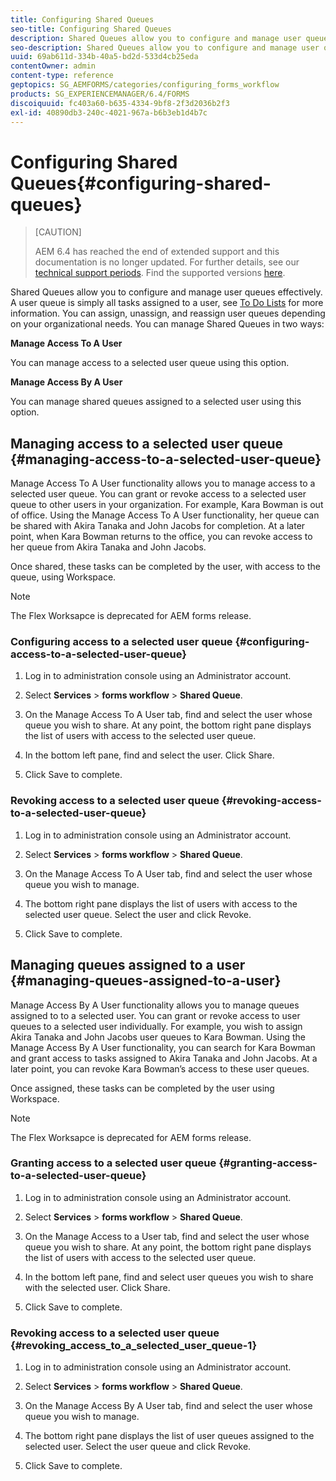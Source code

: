 ```yaml
---
title: Configuring Shared Queues
seo-title: Configuring Shared Queues
description: Shared Queues allow you to configure and manage user queues effectively. Learn how to configure shared queues.
seo-description: Shared Queues allow you to configure and manage user queues effectively. Learn how to configure shared queues.
uuid: 69ab611d-334b-40a5-bd2d-533d4cb25eda
contentOwner: admin
content-type: reference
geptopics: SG_AEMFORMS/categories/configuring_forms_workflow
products: SG_EXPERIENCEMANAGER/6.4/FORMS
discoiquuid: fc403a60-b635-4334-9bf8-2f3d2036b2f3
exl-id: 40890db3-240c-4021-967a-b6b3eb1d4b7c
---
```

# Configuring Shared Queues{#configuring-shared-queues}

>[CAUTION]
>
>AEM 6.4 has reached the end of extended support and this documentation is no longer updated. For further details, see our [technical support periods](https://helpx.adobe.com/support/programs/eol-matrix.html). Find the supported versions [here](https://experienceleague.adobe.com/docs/).

Shared Queues allow you to configure and manage user queues effectively. A user queue is simply all tasks assigned to a user, see [To Do Lists](https://help.adobe.com/en_US/livecycle/11.0/WorkspaceHelp/WS92d06802c76abadb-2b6ab502126beb6ba2f-7ffc.2.html) for more information. You can assign, unassign, and reassign user queues depending on your organizational needs. You can manage Shared Queues in two ways:

**Manage Access To A User**

You can manage access to a selected user queue using this option.

**Manage Access By A User**

You can manage shared queues assigned to a selected user using this option.

## Managing access to a selected user queue {#managing-access-to-a-selected-user-queue}

Manage Access To A User functionality allows you to manage access to a selected user queue. You can grant or revoke access to a selected user queue to other users in your organization. For example, Kara Bowman is out of office. Using the Manage Access To A User functionality, her queue can be shared with Akira Tanaka and John Jacobs for completion. At a later point, when Kara Bowman returns to the office, you can revoke access to her queue from Akira Tanaka and John Jacobs.

Once shared, these tasks can be completed by the user, with access to the queue, using Workspace.

>[!NOTE]
>
>The Flex Worksapce is deprecated for AEM forms release.

### Configuring access to a selected user queue {#configuring-access-to-a-selected-user-queue}

1. Log in to administration console using an Administrator account.
1. Select **Services** &gt; **forms workflow** &gt; **Shared Queue**.

1. On the Manage Access To A User tab, find and select the user whose queue you wish to share. At any point, the bottom right pane displays the list of users with access to the selected user queue.
1. In the bottom left pane, find and select the user. Click Share.
1. Click Save to complete.

### Revoking access to a selected user queue {#revoking-access-to-a-selected-user-queue}

1. Log in to administration console using an Administrator account.
1. Select **Services** &gt; **forms workflow** &gt; **Shared Queue**.

1. On the Manage Access To A User tab, find and select the user whose queue you wish to manage.
1. The bottom right pane displays the list of users with access to the selected user queue. Select the user and click Revoke.
1. Click Save to complete.

## Managing queues assigned to a user {#managing-queues-assigned-to-a-user}

Manage Access By A User functionality allows you to manage queues assigned to to a selected user. You can grant or revoke access to user queues to a selected user individually. For example, you wish to assign Akira Tanaka and John Jacobs user queues to Kara Bowman. Using the Manage Access By A User functionality, you can search for Kara Bowman and grant access to tasks assigned to Akira Tanaka and John Jacobs. At a later point, you can revoke Kara Bowman’s access to these user queues.

Once assigned, these tasks can be completed by the user using Workspace.

>[!NOTE]
>
>The Flex Worksapce is deprecated for AEM forms release.

### Granting access to a selected user queue {#granting-access-to-a-selected-user-queue}

1. Log in to administration console using an Administrator account.
1. Select **Services** &gt; **forms workflow** &gt; **Shared Queue**.

1. On the Manage Access to a User tab, find and select the user whose queue you wish to share. At any point, the bottom right pane displays the list of users with access to the selected user queue.
1. In the bottom left pane, find and select user queues you wish to share with the selected user. Click Share.
1. Click Save to complete.

### Revoking access to a selected user queue {#revoking_access_to_a_selected_user_queue-1}

1. Log in to administration console using an Administrator account.
1. Select **Services** &gt; **forms workflow** &gt; **Shared Queue**.

1. On the Manage Access By A User tab, find and select the user whose queue you wish to manage.
1. The bottom right pane displays the list of user queues assigned to the selected user. Select the user queue and click Revoke.
1. Click Save to complete.
